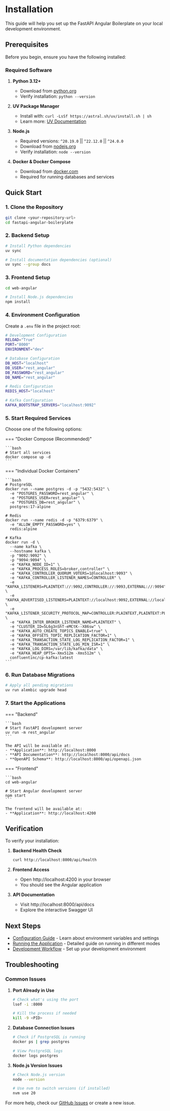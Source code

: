 # Installation

This guide will help you set up the FastAPI Angular Boilerplate on your local development environment.

## Prerequisites

Before you begin, ensure you have the following installed:

### Required Software

1. **Python 3.12+**

    - Download from [python.org](https://www.python.org/downloads/)
    - Verify installation: `python --version`

2. **UV Package Manager**

    - Install with: `curl -LsSf https://astral.sh/uv/install.sh | sh`
    - Learn more: [UV Documentation](https://docs.astral.sh/uv/)

3. **Node.js**

    - Required versions: `^20.19.0` || `^22.12.0` || `^24.0.0`
    - Download from [nodejs.org](https://nodejs.org/)
    - Verify installation: `node --version`

4. **Docker & Docker Compose**
    - Download from [docker.com](https://www.docker.com/get-started)
    - Required for running databases and services

## Quick Start

### 1. Clone the Repository

```bash
git clone <your-repository-url>
cd fastapi-angular-boilerplate
```

### 2. Backend Setup

```bash
# Install Python dependencies
uv sync

# Install documentation dependencies (optional)
uv sync --group docs
```

### 3. Frontend Setup

```bash
cd web-angular

# Install Node.js dependencies
npm install
```

### 4. Environment Configuration

Create a `.env` file in the project root:

```bash
# Development Configuration
RELOAD="True"
PORT="8000"
ENVIRONMENT="dev"

# Database Configuration
DB_HOST="localhost"
DB_USER="rest_angular"
DB_PASSWORD="rest_angular"
DB_NAME="rest_angular"

# Redis Configuration
REDIS_HOST="localhost"

# Kafka Configuration
KAFKA_BOOTSTRAP_SERVERS="localhost:9092"
```

### 5. Start Required Services

Choose one of the following options:

=== "Docker Compose (Recommended)"

    ```bash
    # Start all services
    docker compose up -d
    ```

=== "Individual Docker Containers"

    ```bash
    # PostgreSQL
    docker run --name postgres -d -p "5432:5432" \
      -e "POSTGRES_PASSWORD=rest_angular" \
      -e "POSTGRES_USER=rest_angular" \
      -e "POSTGRES_DB=rest_angular" \
      postgres:17-alpine

    # Redis
    docker run --name redis -d -p "6379:6379" \
      -e "ALLOW_EMPTY_PASSWORD=yes" \
      redis:alpine

    # Kafka
    docker run -d \
      --name kafka \
      --hostname kafka \
      -p "9092:9092" \
      -p "9094:9094" \
      -e "KAFKA_NODE_ID=1" \
      -e "KAFKA_PROCESS_ROLES=broker,controller" \
      -e "KAFKA_CONTROLLER_QUORUM_VOTERS=1@localhost:9093" \
      -e "KAFKA_CONTROLLER_LISTENER_NAMES=CONTROLLER" \
      -e "KAFKA_LISTENERS=PLAINTEXT://:9092,CONTROLLER://:9093,EXTERNAL://:9094" \
      -e "KAFKA_ADVERTISED_LISTENERS=PLAINTEXT://localhost:9092,EXTERNAL://localhost:9094" \
      -e "KAFKA_LISTENER_SECURITY_PROTOCOL_MAP=CONTROLLER:PLAINTEXT,PLAINTEXT:PLAINTEXT,EXTERNAL:PLAINTEXT" \
      -e "KAFKA_INTER_BROKER_LISTENER_NAME=PLAINTEXT" \
      -e "CLUSTER_ID=5L6g3nShT-eMCtK--X86sw" \
      -e "KAFKA_AUTO_CREATE_TOPICS_ENABLE=true" \
      -e "KAFKA_OFFSETS_TOPIC_REPLICATION_FACTOR=1" \
      -e "KAFKA_TRANSACTION_STATE_LOG_REPLICATION_FACTOR=1" \
      -e "KAFKA_TRANSACTION_STATE_LOG_MIN_ISR=1" \
      -e "KAFKA_LOG_DIRS=/var/lib/kafka/data" \
      -e "KAFKA_HEAP_OPTS=-Xmx512m -Xms512m" \
      confluentinc/cp-kafka:latest
    ```

### 6. Run Database Migrations

```bash
# Apply all pending migrations
uv run alembic upgrade head
```

### 7. Start the Applications

=== "Backend"

    ```bash
    # Start FastAPI development server
    uv run -m rest_angular
    ```

    The API will be available at:
    - **Application**: http://localhost:8000
    - **API Documentation**: http://localhost:8000/api/docs
    - **OpenAPI Schema**: http://localhost:8000/api/openapi.json

=== "Frontend"

    ```bash
    cd web-angular

    # Start Angular development server
    npm start
    ```

    The frontend will be available at:
    - **Application**: http://localhost:4200

## Verification

To verify your installation:

1. **Backend Health Check**

    ```bash
    curl http://localhost:8000/api/health
    ```

2. **Frontend Access**

    - Open http://localhost:4200 in your browser
    - You should see the Angular application

3. **API Documentation**
    - Visit http://localhost:8000/api/docs
    - Explore the interactive Swagger UI

## Next Steps

-   [Configuration Guide](configuration.md) - Learn about environment variables and settings
-   [Running the Application](running.md) - Detailed guide on running in different modes
-   [Development Workflow](../development/contributing.md) - Set up your development environment

## Troubleshooting

### Common Issues

1. **Port Already in Use**

    ```bash
    # Check what's using the port
    lsof -i :8000

    # Kill the process if needed
    kill -9 <PID>
    ```

2. **Database Connection Issues**

    ```bash
    # Check if PostgreSQL is running
    docker ps | grep postgres

    # View PostgreSQL logs
    docker logs postgres
    ```

3. **Node.js Version Issues**

    ```bash
    # Check Node.js version
    node --version

    # Use nvm to switch versions (if installed)
    nvm use 20
    ```

For more help, check our [GitHub Issues](https://github.com/your-username/fastapi-angular-boilerplate/issues) or create a new issue.
